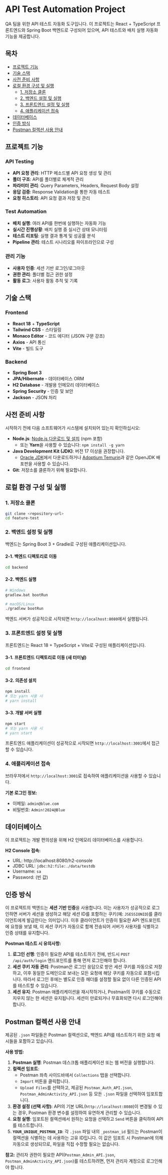 # API Test Automation Project

QA 팀을 위한 API 테스트 자동화 도구입니다. 이 프로젝트는 React + TypeScript 프론트엔드와 Spring Boot 백엔드로 구성되어 있으며, API 테스트와 배치 실행 자동화 기능을 제공합니다.

## 목차
- [프로젝트 기능](#프로젝트-기능)
- [기술 스택](#기술-스택)
- [사전 준비 사항](#사전-준비-사항)
- [로컬 환경 구성 및 실행](#로컬-환경-구성-및-실행)
  - [1. 저장소 클론](#1-저장소-클론)
  - [2. 백엔드 설정 및 실행](#2-백엔드-설정-및-실행)
  - [3. 프론트엔드 설정 및 실행](#3-프론트엔드-설정-및-실행)
  - [4. 애플리케이션 접속](#4-애플리케이션-접속)
- [데이터베이스](#데이터베이스)
- [인증 방식](#인증-방식)
- [Postman 컬렉션 사용 안내](#postman-컬렉션-사용-안내)

## 프로젝트 기능

### API Testing
- **API 요청 관리**: HTTP 메소드별 API 요청 생성 및 관리
- **폴더 구조**: API를 폴더별로 체계적 관리
- **파라미터 관리**: Query Parameters, Headers, Request Body 설정
- **응답 검증**: Response Validation을 통한 자동 테스트
- **요청 히스토리**: API 요청 결과 저장 및 관리

### Test Automation
- **배치 실행**: 여러 API를 한번에 실행하는 자동화 기능
- **실시간 진행상황**: 배치 실행 중 실시간 상태 모니터링
- **테스트 리포팅**: 실행 결과 통계 및 성공률 분석
- **Pipeline 관리**: 테스트 시나리오를 파이프라인으로 구성

### 관리 기능
- **사용자 인증**: 세션 기반 로그인/로그아웃
- **권한 관리**: 폴더별 접근 권한 설정
- **활동 로그**: 사용자 활동 추적 및 기록

## 기술 스택

### Frontend
- **React 18** + **TypeScript**
- **Tailwind CSS** - 스타일링
- **Monaco Editor** - 코드 에디터 (JSON 구문 강조)
- **Axios** - API 통신
- **Vite** - 빌드 도구

### Backend
- **Spring Boot 3**
- **JPA/Hibernate** - 데이터베이스 ORM
- **H2 Database** - 개발용 인메모리 데이터베이스
- **Spring Security** - 인증 및 보안
- **Jackson** - JSON 처리

## 사전 준비 사항
시작하기 전에 다음 소프트웨어가 시스템에 설치되어 있는지 확인하십시오:

*   **Node.js**: [Node.js 다운로드 및 설치](https://nodejs.org/) (npm 포함)
    *   또는 **Yarn**을 사용할 수 있습니다: `npm install -g yarn`
*   **Java Development Kit (JDK)**: 버전 17 이상을 권장합니다.
    *   [Oracle JDK](https://www.oracle.com/java/technologies/downloads/)에서 다운로드하거나 [Adoptium Temurin](https://adoptium.net/)과 같은 OpenJDK 배포판을 사용할 수 있습니다.
*   **Git**: 저장소를 클론하기 위해 필요합니다.

## 로컬 환경 구성 및 실행

### 1. 저장소 클론
```bash
git clone <repository-url>
cd feature-test
```

### 2. 백엔드 설정 및 실행

백엔드는 Spring Boot 3 + Gradle로 구성된 애플리케이션입니다.

#### 2-1. 백엔드 디렉토리로 이동
```bash
cd backend
```

#### 2-2. 백엔드 실행
```bash
# Windows
gradlew.bat bootRun

# macOS/Linux  
./gradlew bootRun
```

백엔드 서버가 성공적으로 시작되면 `http://localhost:8080`에서 실행됩니다.

### 3. 프론트엔드 설정 및 실행

프론트엔드는 React 18 + TypeScript + Vite로 구성된 애플리케이션입니다.

#### 3-1. 프론트엔드 디렉토리로 이동 (새 터미널)
```bash
cd frontend
```

#### 3-2. 의존성 설치
```bash
npm install
# 또는 yarn 사용 시
# yarn install
```

#### 3-3. 개발 서버 실행
```bash
npm start
# 또는 yarn 사용 시
# yarn start
```

프론트엔드 애플리케이션이 성공적으로 시작되면 `http://localhost:3001`에서 접근할 수 있습니다.

### 4. 애플리케이션 접속

브라우저에서 `http://localhost:3001`로 접속하여 애플리케이션을 사용할 수 있습니다.

**기본 로그인 정보:**
- 이메일: `admin@blue.com`  
- 비밀번호: `Admin!2024@Blue`

## 데이터베이스

이 프로젝트는 개발 편의성을 위해 H2 인메모리 데이터베이스를 사용합니다.

**H2 Console 접속:**
- URL: http://localhost:8080/h2-console
- JDBC URL: `jdbc:h2:file:./data/testdb`
- Username: `sa`
- Password: (빈 값)

## 인증 방식

이 프로젝트의 백엔드는 **세션 기반 인증**을 사용합니다. 이는 사용자가 성공적으로 로그인하면 서버가 세션을 생성하고 해당 세션 ID를 포함하는 쿠키(예: `JSESSIONID`)를 클라이언트에게 발급한다는 의미입니다. 이후 클라이언트가 인증이 필요한 API 엔드포인트에 요청을 보낼 때, 이 세션 쿠키가 자동으로 함께 전송되어 서버가 사용자를 식별하고 인증 상태를 유지합니다.

**Postman 테스트 시 유의사항:**

1.  **로그인 선행**: 인증이 필요한 API를 테스트하기 전에, 반드시 `POST /api/auth/login` 엔드포인트를 통해 먼저 로그인해야 합니다.
2.  **세션 쿠키 자동 관리**: Postman은 로그인 응답으로 받은 세션 쿠키를 자동으로 저장하고, 이후 동일한 도메인으로 보내는 모든 요청에 해당 쿠키를 자동으로 포함시킵니다. 따라서 로그인 후에는 별도로 인증 헤더를 설정할 필요 없이 다른 인증된 API를 테스트할 수 있습니다.
3.  **세션 유지**: Postman 애플리케이션을 재시작하거나, Postman의 쿠키를 수동으로 지우지 않는 한 세션은 유지됩니다. 세션이 만료되거나 무효화되면 다시 로그인해야 합니다.

## Postman 컬렉션 사용 안내

제공된 `.json` 파일들은 Postman 컬렉션으로, 백엔드 API를 테스트하기 위한 요청 예시들을 포함하고 있습니다.

**사용 방법:**

1.  **Postman 실행**: Postman 데스크톱 애플리케이션 또는 웹 버전을 실행합니다.
2.  **컬렉션 임포트**:
    *   Postman 좌측 사이드바에서 `Collections` 탭을 선택합니다.
    *   `Import` 버튼을 클릭합니다.
    *   `Upload Files`를 선택하고, 제공된 `Postman_Auth_API.json`, `Postman_AdminActivity_API.json` 등 모든 `.json` 파일을 선택하여 임포트합니다.
3.  **환경 설정 (선택 사항)**: API의 기본 URL(`http://localhost:8080`)이 변경될 수 있는 경우, Postman 환경 변수를 설정하여 유연하게 관리할 수 있습니다.
4.  **요청 실행**: 임포트된 컬렉션에서 원하는 요청을 선택하고 `Send` 버튼을 클릭하여 API를 테스트합니다.
5.  **`YOUR_UNIQUE_POSTMAN_ID`**: 각 `.json` 파일 내의 `_postman_id` 필드는 Postman이 컬렉션을 식별하는 데 사용하는 고유 ID입니다. 이 값은 임포트 시 Postman에 의해 자동으로 생성되므로, 파일을 직접 수정할 필요는 없습니다.

**참고:** 관리자 권한이 필요한 API(`Postman_Admin_API.json`, `Postman_AdminActivity_API.json`)를 테스트하려면, 먼저 관리자 계정으로 로그인해야 합니다.
